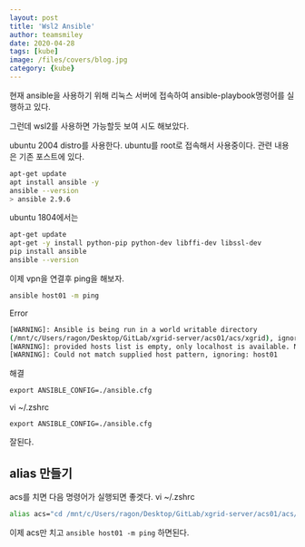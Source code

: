 ```yaml
---
layout: post
title: 'Wsl2 Ansible' 
author: teamsmiley
date: 2020-04-28
tags: [kube]
image: /files/covers/blog.jpg
category: {kube}
---
```


현재 ansible을 사용하기 위해 리눅스 서버에 접속하여 ansible-playbook명령어를 실행하고 있다. 

그런데 wsl2를 사용하면 가능할듯 보여 시도 해보았다.

ubuntu 2004 distro를 사용한다. ubuntu를 root로 접속해서 사용중이다. 관련 내용은 기존 포스트에 있다.

```bash
apt-get update
apt install ansible -y
ansible --version
> ansible 2.9.6
```

ubuntu 1804에서는 
```bash
apt-get update
apt-get -y install python-pip python-dev libffi-dev libssl-dev
pip install ansible
ansible --version
```

이제 vpn을 연결후 ping을 해보자. 

```bash
ansible host01 -m ping
```

Error 

```bash
[WARNING]: Ansible is being run in a world writable directory
(/mnt/c/Users/ragon/Desktop/GitLab/xgrid-server/acs01/acs/xgrid), ignoring it as an ansible.cfg source. For more information see https://docs.ansible.com/ansible/devel/reference_appendices/config.html#cfg-in-world-writable-dir
[WARNING]: provided hosts list is empty, only localhost is available. Note that the implicit localhost does not match 'all'
[WARNING]: Could not match supplied host pattern, ignoring: host01
```

해결
```
export ANSIBLE_CONFIG=./ansible.cfg
```

vi ~/.zshrc
```
export ANSIBLE_CONFIG=./ansible.cfg

```

잘된다.

## alias 만들기 

acs를 치면 다음 명령어가 실행되면 좋겟다.
vi ~/.zshrc

```bash
alias acs="cd /mnt/c/Users/ragon/Desktop/GitLab/xgrid-server/acs01/acs/xgrid"
```

이제 acs만 치고 `ansible host01 -m ping` 하면된다.






